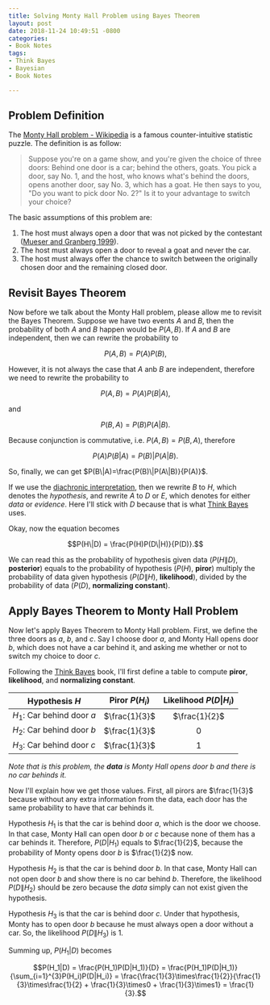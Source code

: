 ```yaml
---
title: Solving Monty Hall Problem using Bayes Theorem
layout: post
date: 2018-11-24 10:49:51 -0800
categories:
- Book Notes
tags:
- Think Bayes
- Bayesian
- Book Notes

---
```

## Problem Definition

The [Monty Hall problem - Wikipedia](https://en.wikipedia.org/wiki/Monty_Hall_problem) is a famous counter-intuitive statistic puzzle. The definition is as follow:

> Suppose you're on a game show, and you're given the choice of three doors: Behind one door is a car; behind the others, goats. You pick a door, say No. 1, and the host, who knows what's behind the doors, opens another door, say No. 3, which has a goat. He then says to you, "Do you want to pick door No. 2?" Is it to your advantage to switch your choice? 

The basic assumptions of this problem are:

1.  The host must always open a door that was not picked by the contestant ([Mueser and Granberg 1999](https://en.wikipedia.org/wiki/Monty_Hall_problem#refMueserandGranberg1999)).
2.  The host must always open a door to reveal a goat and never the car.
3.  The host must always offer the chance to switch between the originally chosen door and the remaining closed door.

## Revisit Bayes Theorem

Now before we talk about the Monty Hall problem, please allow me to revisit the Bayes Theorem. Suppose we have two events $A$ and $B$, then the probability of both $A$ and $B$ happen would be $P(A,B)$. If $A$ and $B$ are independent, then we can rewrite the probability to

$$P(A,B) = P(A)P(B),$$

However, it is not always the case that $A$ anb $B$ are independent, therefore we need to rewrite the probability to

$$P(A,B) = P(A)P(B|A),$$

and 

$$P(B,A) = P(B)P(A|B).$$

Because conjunction is commutative, i.e. $P(A,B) = P(B,A)$, therefore

$$P(A)P(B|A) = P(B)|P(A|B).$$

So, finally, we can get $P(B\|A)=\frac{P(B)\|P(A\|B)}{P(A)}$.

If we use the [diachronic interpretation](https://u.osu.edu/jeon.96/personal-projects/math/bayesian-statistics-diachronic-interpretation/), then we rewrite $B$ to $H$, which denotes the _hypothesis_, and rewrite $A$ to $D$ or $E$, which denotes for either _data_ or _evidence_. Here I'll stick with $D$ because that is what [Think Bayes](https://www.amazon.com/Think-Bayes-Bayesian-Statistics-Python/dp/1449370780) uses.

Okay, now the equation becomes

$$P(H\|D) = \frac{P(H)P(D\|H)}{P(D)}.$$

We can read this as the probability of hypothesis given data ($P(H\|D)$, **posterior**) equals to the probability of hypothesis ($P(H)$, **piror**) multiply the probability of data given hypothesis ($P(D\|H)$, **likelihood**), divided by the probability of data ($P(D)$, **normalizing constant**).

## Apply Bayes Theorem to Monty Hall Problem

Now let's apply Bayes Theorem to Monty Hall problem. First, we define the three doors as $a$, $b$, and $c$. Say I choose door $a$, and Monty Hall opens door $b$, which does not have a car behind it, and asking me whether or not to switch my choice to door $c$.

Following the [Think Bayes](https://www.amazon.com/Think-Bayes-Bayesian-Statistics-Python/dp/1449370780) book, I'll first define a table to compute **piror**, **likelihood**, and **normalizing constant**.

| Hypothesis $H$             | Piror $P(H_i)$ | Likelihood $P(D\|H_i)$ |
| -------------------------- |:--------------:|:----------------------:|
| $H_1$: Car behind door $a$ | $\frac{1}{3}$  |     $\frac{1}{2}$      |
| $H_2$: Car behind door $b$ | $\frac{1}{3}$  |          $0$           |
| $H_3$: Car behind door $c$ | $\frac{1}{3}$  |          $1$           |
_Note that is this problem, the **data** is Monty Hall opens door $b$ and there is no car behinds it._

Now I'll explain how we get those values. First, all pirors are $\frac{1}{3}$ because without any extra information from the data, each door has the same probability to have that car behinds it.

Hypothesis $H_1$ is that the car is behind door $a$, which is the door we choose. In that case, Monty Hall can open door $b$ or $c$ because none of them has a car behinds it. Therefore, $P(D|H_1)$ equals to $\frac{1}{2}$, because the probability of Monty opens door $b$ is $\frac{1}{2}$ now.

Hypothesis $H_2$ is that the car is behind door $b$. In that case, Monty Hall can not open door $b$ and show there is no car behind $b$. Therefore, the likelihood $P(D\|H_2)$ should be zero because the _data_ simply can not exist given the hypothesis.

Hypothesis $H_3$ is that the car is behind door $c$. Under that hypothesis, Monty has to open door $b$ because he must always open a door without a car. So, the likelihood $P(D\|H_3)$ is $1$.

Summing up, $P(H_1|D)$ becomes

$$P(H_1|D) = \frac{P(H_1)P(D|H_1)}{D} = \frac{P(H_1)P(D|H_1)}{\sum_{i=1}^{3}P(H_i)P(D|H_i)} = \frac{\frac{1}{3}\times\frac{1}{2}}{\frac{1}{3}\times\frac{1}{2} + \frac{1}{3}\times0 + \frac{1}{3}\times1} = \frac{1}{3}.$$